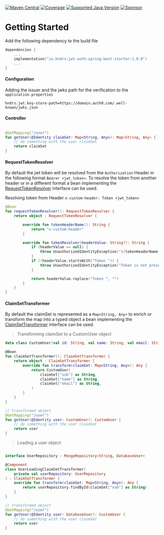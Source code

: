 [![Maven Central](https://img.shields.io/maven-central/v/io.hndrs/jwt-auth-spring-boot-starter?style=for-the-badge)](https://search.maven.org/artifact/io.hndrs/jwt-auth-spring-boot-starter)
[![Coverage](https://img.shields.io/sonar/coverage/hndrs_jwt-auth-spring-boot-starter?server=https%3A%2F%2Fsonarcloud.io&style=for-the-badge)](https://sonarcloud.io/dashboard?id=hndrs_jwt-auth-spring-boot-starter)
[![Supported Java Version](https://img.shields.io/badge/Supported%20Java%20Version-11%2B-informational?style=for-the-badge)]()
[![Sponsor](https://img.shields.io/static/v1?logo=GitHub&label=Sponsor&message=%E2%9D%A4&color=ff69b4&style=for-the-badge)](https://github.com/sponsors/marvinschramm)

# Getting Started

Add the following dependency to the build file

```kotlin
dependencies {
    ...
    implementation("io.hndrs:jwt-auth-spring-boot-starter:1.0.0")
    ...
}
```

#### Configuration

Adding the issuer and the jwks path for the verification to the ```application.properties```

```properties
hndrs.jwt.key-store-path=https://domain.auth0.com/.well-known/jwks.json
```

#### Controller

```kotlin

@GetMapping("/user")
fun getUser(@Identity claimSet: Map<String, Any>): Map<String, Any> {
    // do something with the user claimSet
    return claimSet
}

```

#### RequestTokenResolver

By default the jwt token will be resolved from the ```Authorization``` Header in the following
format ```Bearer <jwt_token>```. To resolve the token from another header or in a different format a bean implementing
the [RequestTokenResolver](src/main/kotlin/io/hndrs/jwt/RequestTokenResolver.kt)
interface can be used.

Resolving token from Header ```x-custom-header: Token <jwt_token>```

```kotlin
@Bean
fun requestTokenResolver(): RequestTokenResolver {
    return object : RequestTokenResolver {

        override fun tokenHeaderName(): String {
            return "x-custom-header"
        }

        override fun tokenResolver(headerValue: String?): String {
            if (headerValue == null) {
                throw UnauthorizedIdentityException("${tokenHeaderName()} Header not present")
            }
            if (!headerValue.startsWith("Token ")) {
                throw UnauthorizedIdentityException("Token is not present")
            }

            return headerValue.replace("Token ", "")
        }
    }
}

```

#### ClaimSetTransformer

By default the claimSet is represented as a ```Map<String, Any>``` to enrich or transform the map into a typed object a
bean implementing the [ClaimSetTransformer](src/main/kotlin/io/hndrs/jwt/ClaimSetTransformer.kt)
interface can be used.


> Transforming claimSet to a CustomUser object

```kotlin
data class CustomUser(val id: String, val name: String, val email: String)

@Bean
fun claimSetTransformer(): ClaimSetTransformer {
    return object : ClaimSetTransformer {
        override fun transform(claimSet: Map<String, Any>): Any {
            return CustomUser(
                claimSet["sub"] as String,
                claimSet["name"] as String,
                claimSet["email"] as String,
            )
        }
    }
}

// transformed object
@GetMapping("/user")
fun getUser(@Identity user: CustomUser): CustomUser {
    // do something with the user claimSet
    return user
}
```

> Loading a user object

```kotlin

interface UserRepository : MongoRepository<String, DatabaseUser>

@Component
class UserLoadingClaimSetTransformer(
    private val userRepository: UserRepository
) : ClaimSetTransformer {
    override fun transform(claimSet: Map<String, Any>): Any {
        return userRepository.findById(claimSet["sub"] as String)
    }
}

// transformed object
@GetMapping("/user")
fun getUser(@Identity user: DatabaseUser): CustomUser {
    // do something with the user claimSet
    return user
}
```

 
